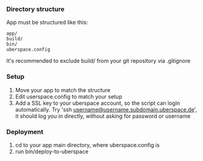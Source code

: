 ### Directory structure

App must be structured like this:

```
app/
build/
bin/
uberspace.config
```

It's recommended to exclude build/ from your git repository via .gitignore


### Setup

1. Move your app to match the structure
2. Edit userspace.config to match your setup
3. Add a SSL key to your uberspace account, so the script can login automatically. Try 'ssh username@username.subdomain.uberspace.de', it should log you in directly, without asking for password or username

### Deployment

1. cd to your app main directory, where uberspace.config is
2. run bin/deploy-to-uberspace
